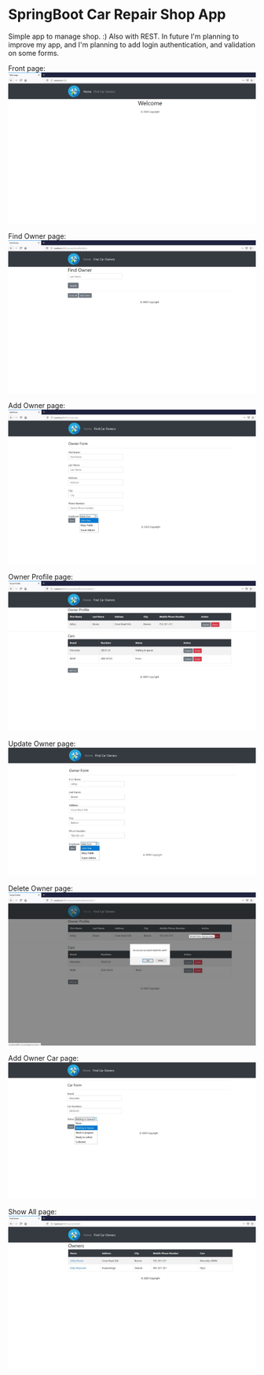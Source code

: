 # SpringBoot Car Repair Shop App
Simple app to manage shop. :) Also with REST.
In future I'm planning to improve my app, and I'm planning to add login authentication, and validation on some forms.

Front page:
![main page](images/main-page.jpg)

Find Owner page:
![show_page owner](images/find-car-page.jpg)

Add Owner page:
![add owner](images/add-car-owner.jpg)

Owner Profile page:
![profile owner](images/owner-profile.jpg)

Update Owner page:
![update owner](images/update-owner.jpg)

Delete Owner page:
![delete owner](images/delete-pop-up.jpg)

Add Owner Car page:
![car owner](images/update-car.jpg)

Show All page:
![show-all](images/show-all.jpg)
